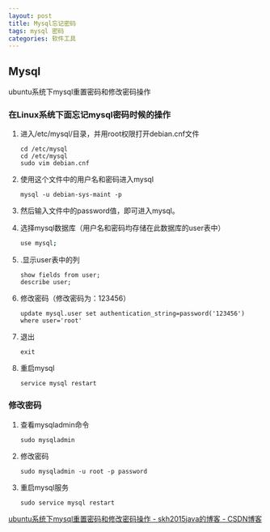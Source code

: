 ```yaml
---
layout: post
title: Mysql忘记密码
tags: mysql 密码
categories: 软件工具
---
```



## Mysql

ubuntu系统下mysql重置密码和修改密码操作





### 在Linux系统下面忘记mysql密码时候的操作

1. 进入/etc/mysql/目录，并用root权限打开debian.cnf文件

   ```shell
   cd /etc/mysql
   cd /etc/mysql
   sudo vim debian.cnf
   ```

2. 使用这个文件中的用户名和密码进入mysql

    ```shell
    mysql -u debian-sys-maint -p
    ```

3. 然后输入文件中的password值，即可进入mysql。

4. 选择mysql数据库（用户名和密码均存储在此数据库的user表中）
    ```bash
    use mysql;
    ```

5. .显示user表中的列

    ```shell
    show fields from user;
    describe user;
    ```

6. 修改密码（修改密码为：123456）

    ```shell
    update mysql.user set authentication_string=password('123456') where user='root'
    ```

7. 退出  

    ```shell
    exit 
    ```

8. 重启mysql   

    ```shell
    service mysql restart
    ```

### 修改密码

1. 查看mysqladmin命令

    ```shell
    sudo mysqladmin
    ```

2. 修改密码

    ```shell
    sudo mysqladmin -u root -p password
    ```

3. 重启mysql服务

    ```shell
    sudo service mysql restart
    ```

 

[ubuntu系统下mysql重置密码和修改密码操作 - skh2015java的博客 - CSDN博客](https://blog.csdn.net/skh2015java/article/details/80156278)